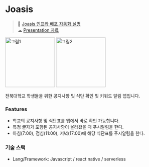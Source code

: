 # Joasis

> 🚩 [Joasis 인프라 배포 자동화 설명](https://youtu.be/4hP23OKuTds)  
> ☁ [Presentation 자료]()

<img width="158" alt="그림1" src="https://user-images.githubusercontent.com/48406807/153062337-c60f2293-72e1-4f08-ac5a-54ad08078ae5.png">
<img width="158" alt="그림2" src="https://user-images.githubusercontent.com/48406807/153062571-389838c9-26ec-410d-b2b8-ee7f0b465224.png">

전북대학교 학생들을 위한 공지사항 및 식단 확인 및 키워드 알림 앱입니다.

### Features

- 학교의 공지사항 및 식단표를 앱에서 바로 확인 가능합니다.
- 특정 글자가 포함된 공지사항이 올라왔을 때 푸시알림을 한다.
- 아침(7:00), 점심(11:00), 저녘(17:00)에 해당 식단표를 푸시알림을 한다.

### 기술 스택

- Lang/Framework: Javascript / react native / serverless
